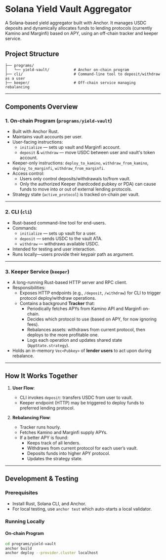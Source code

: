 # Solana Yield Vault Aggregator

A Solana-based yield aggregator built with Anchor. It manages USDC deposits and dynamically allocates funds to lending protocols (currently Kamino and Marginfi) based on APY, using an off-chain tracker and keeper service.

## Project Structure
```
├── programs/
│   └── yield-vault/           # Anchor on-chain program
├── cli/                       # Command-line tool to deposit/withdraw as a user
├── keeper/                    # Off-chain service managing rebalancing
```
---

##  Components Overview

### 1. On-chain Program (`programs/yield-vault`)

- Built with Anchor Rust.
- Maintains vault accounts per user.
- User-facing instructions:
  - `initialize` — sets up vault and Marginfi account.
  - `deposit` & `withdraw` — move USDC between user and vault's token account.
- Keeper-only instructions: `deploy_to_kamino`, `withdraw_from_kamino`, `deploy_to_marginfi`, `withdraw_from_marginfi`.
- Access control:
  - Users only control deposits/withdrawals to/from vault.
  - Only the authorized Keeper (hardcoded pubkey or PDA) can cause funds to move into or out of external lending protocols.
- Strategy state (`active_protocol`) is tracked on-chain per vault.

---

### 2. CLI (`cli`)

- Rust-based command-line tool for end-users.
- Commands:
  - `initialize` — sets up vault for a user.
  - `deposit` — sends USDC to the vault ATA.
  - `withdraw` — withdraws available USDC.
- Intended for testing and user interaction.
- Runs locally—users provide their keypair path as argument.

---

### 3. Keeper Service (`keeper`)

- A long-running Rust-based HTTP server and RPC client.
- Responsibilities:
  - Exposes HTTP endpoints (e.g., `/deposit`, `/withdraw`) for CLI to trigger protocol deploy/withdraw operations.
  - Contains a background **Tracker** that:
    - Periodically fetches APYs from Kamino API and Marginfi on-chain.
    - Decides which protocol to use (based on APY, for now ignoring fees).
    - Rebalances assets: withdraws from current protocol, then deploys to the more profitable one.
    - Logs each operation and updates shared state (`AppState.strategy`).
- Holds an in-memory `Vec<Pubkey>` of **lender users** to act upon during rebalance.

---

## How It Works Together

1. **User Flow**:
   - CLI invokes `deposit`: transfers USDC from user to vault.
   - Keeper endpoint (HTTP) may be triggered to deploy funds to preferred lending protocol.

2. **Rebalancing Flow**:
   - Tracker runs hourly.
   - Fetches Kamino and Marginfi supply APYs.
   - If a better APY is found:
     - Keeps track of all lenders.
     - Withdraws from current protocol for each user’s vault.
     - Deposits funds into higher APY protocol.
     - Updates the strategy state.

---

## Development & Testing

### Prerequisites

- Install Rust, Solana CLI, and Anchor.
- For local testing, use `anchor test` which auto-starts a local validator.

### Running Locally

#### On-chain Program
```bash
cd programs/yield-vault
anchor build
anchor deploy --provider.cluster localhost
```